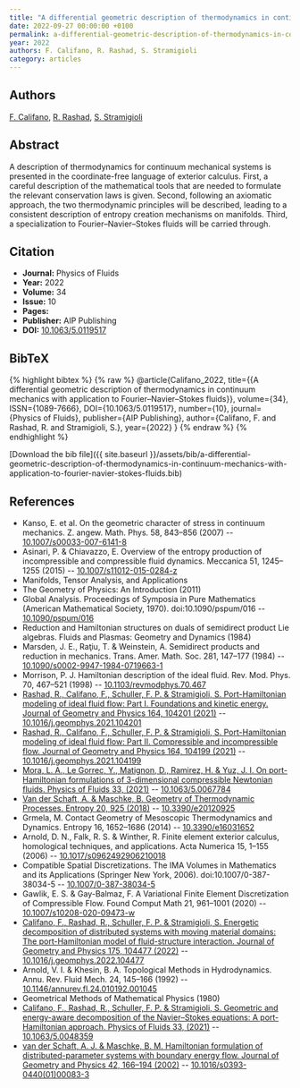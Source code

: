 ```yaml
---
title: "A differential geometric description of thermodynamics in continuum mechanics with application to Fourier–Navier–Stokes fluids"
date: 2022-09-27 00:00:00 +0100
permalink: a-differential-geometric-description-of-thermodynamics-in-continuum-mechanics-with-application-to-fourier-navier-stokes-fluids
year: 2022
authors: F. Califano, R. Rashad, S. Stramigioli
category: articles
---
```

 
## Authors
[F. Califano](authors/federico-califano), [R. Rashad](authors/ramy-rashad), [S. Stramigioli](authors/stefano-stramigioli)
 
## Abstract
A description of thermodynamics for continuum mechanical systems is presented in the coordinate-free language of exterior calculus. First, a careful description of the mathematical tools that are needed to formulate the relevant conservation laws is given. Second, following an axiomatic approach, the two thermodynamic principles will be described, leading to a consistent description of entropy creation mechanisms on manifolds. Third, a specialization to Fourier–Navier–Stokes fluids will be carried through.
 
## Citation
- **Journal:** Physics of Fluids
- **Year:** 2022
- **Volume:** 34
- **Issue:** 10
- **Pages:** 
- **Publisher:** AIP Publishing
- **DOI:** [10.1063/5.0119517](https://doi.org/10.1063/5.0119517)
 
## BibTeX
{% highlight bibtex %}
{% raw %}
@article{Califano_2022,
  title={{A differential geometric description of thermodynamics in continuum mechanics with application to Fourier–Navier–Stokes fluids}},
  volume={34},
  ISSN={1089-7666},
  DOI={10.1063/5.0119517},
  number={10},
  journal={Physics of Fluids},
  publisher={AIP Publishing},
  author={Califano, F. and Rashad, R. and Stramigioli, S.},
  year={2022}
}
{% endraw %}
{% endhighlight %}
 
[Download the bib file]({{ site.baseurl }}/assets/bib/a-differential-geometric-description-of-thermodynamics-in-continuum-mechanics-with-application-to-fourier-navier-stokes-fluids.bib)
 
## References
- Kanso, E. et al. On the geometric character of stress in continuum mechanics. Z. angew. Math. Phys. 58, 843–856 (2007) -- [10.1007/s00033-007-6141-8](https://doi.org/10.1007/s00033-007-6141-8)
- Asinari, P. & Chiavazzo, E. Overview of the entropy production of incompressible and compressible fluid dynamics. Meccanica 51, 1245–1255 (2015) -- [10.1007/s11012-015-0284-z](https://doi.org/10.1007/s11012-015-0284-z)
- Manifolds, Tensor Analysis, and Applications
- The Geometry of Physics: An Introduction (2011)
- Global Analysis. Proceedings of Symposia in Pure Mathematics (American Mathematical Society, 1970). doi:10.1090/pspum/016 -- [10.1090/pspum/016](https://doi.org/10.1090/pspum/016)
- Reduction and Hamiltonian structures on duals of semidirect product Lie algebras. Fluids and Plasmas: Geometry and Dynamics (1984)
- Marsden, J. E., Raţiu, T. & Weinstein, A. Semidirect products and reduction in mechanics. Trans. Amer. Math. Soc. 281, 147–177 (1984) -- [10.1090/s0002-9947-1984-0719663-1](https://doi.org/10.1090/s0002-9947-1984-0719663-1)
- Morrison, P. J. Hamiltonian description of the ideal fluid. Rev. Mod. Phys. 70, 467–521 (1998) -- [10.1103/revmodphys.70.467](https://doi.org/10.1103/revmodphys.70.467)
- [Rashad, R., Califano, F., Schuller, F. P. & Stramigioli, S. Port-Hamiltonian modeling of ideal fluid flow: Part I. Foundations and kinetic energy. Journal of Geometry and Physics 164, 104201 (2021)](port-hamiltonian-modeling-of-ideal-fluid-flow-part-i-foundations-and-kinetic-energy) -- [10.1016/j.geomphys.2021.104201](https://doi.org/10.1016/j.geomphys.2021.104201)
- [Rashad, R., Califano, F., Schuller, F. P. & Stramigioli, S. Port-Hamiltonian modeling of ideal fluid flow: Part II. Compressible and incompressible flow. Journal of Geometry and Physics 164, 104199 (2021)](port-hamiltonian-modeling-of-ideal-fluid-flow-part-ii-compressible-and-incompressible-flow) -- [10.1016/j.geomphys.2021.104199](https://doi.org/10.1016/j.geomphys.2021.104199)
- [Mora, L. A., Le Gorrec, Y., Matignon, D., Ramirez, H. & Yuz, J. I. On port-Hamiltonian formulations of 3-dimensional compressible Newtonian fluids. Physics of Fluids 33, (2021)](on-port-hamiltonian-formulations-of-3-dimensional-compressible-newtonian-fluids) -- [10.1063/5.0067784](https://doi.org/10.1063/5.0067784)
- [Van der Schaft, A. & Maschke, B. Geometry of Thermodynamic Processes. Entropy 20, 925 (2018)](geometry-of-thermodynamic-processes) -- [10.3390/e20120925](https://doi.org/10.3390/e20120925)
- Grmela, M. Contact Geometry of Mesoscopic Thermodynamics  and Dynamics. Entropy 16, 1652–1686 (2014) -- [10.3390/e16031652](https://doi.org/10.3390/e16031652)
- Arnold, D. N., Falk, R. S. & Winther, R. Finite element exterior calculus, homological techniques, and applications. Acta Numerica 15, 1–155 (2006) -- [10.1017/s0962492906210018](https://doi.org/10.1017/s0962492906210018)
- Compatible Spatial Discretizations. The IMA Volumes in Mathematics and its Applications (Springer New York, 2006). doi:10.1007/0-387-38034-5 -- [10.1007/0-387-38034-5](https://doi.org/10.1007/0-387-38034-5)
- Gawlik, E. S. & Gay-Balmaz, F. A Variational Finite Element Discretization of Compressible Flow. Found Comput Math 21, 961–1001 (2020) -- [10.1007/s10208-020-09473-w](https://doi.org/10.1007/s10208-020-09473-w)
- [Califano, F., Rashad, R., Schuller, F. P. & Stramigioli, S. Energetic decomposition of distributed systems with moving material domains: The port-Hamiltonian model of fluid-structure interaction. Journal of Geometry and Physics 175, 104477 (2022)](energetic-decomposition-of-distributed-systems-with-moving-material-domains-the-port-hamiltonian-model-of-fluid-structure-interaction) -- [10.1016/j.geomphys.2022.104477](https://doi.org/10.1016/j.geomphys.2022.104477)
- Arnold, V. I. & Khesin, B. A. Topological Methods in Hydrodynamics. Annu. Rev. Fluid Mech. 24, 145–166 (1992) -- [10.1146/annurev.fl.24.010192.001045](https://doi.org/10.1146/annurev.fl.24.010192.001045)
- Geometrical Methods of Mathematical Physics (1980)
- [Califano, F., Rashad, R., Schuller, F. P. & Stramigioli, S. Geometric and energy-aware decomposition of the Navier–Stokes equations: A port-Hamiltonian approach. Physics of Fluids 33, (2021)](geometric-and-energy-aware-decomposition-of-the-navier-stokes-equations-a-port-hamiltonian-approach) -- [10.1063/5.0048359](https://doi.org/10.1063/5.0048359)
- [van der Schaft, A. J. & Maschke, B. M. Hamiltonian formulation of distributed-parameter systems with boundary energy flow. Journal of Geometry and Physics 42, 166–194 (2002)](hamiltonian-formulation-of-distributed-parameter-systems-with-boundary-energy-flow) -- [10.1016/s0393-0440(01)00083-3](https://doi.org/10.1016/s0393-0440(01)00083-3)

